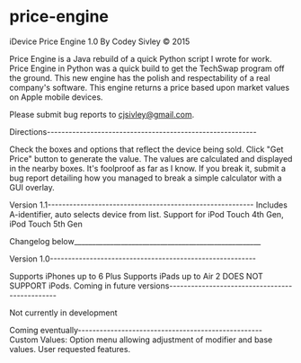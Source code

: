 # price-engine
iDevice Price Engine 1.0
By Codey Sivley
© 2015



Price Engine is a Java rebuild of a quick Python script I wrote for work.
Price Engine in Python was a quick build to get the TechSwap program off the ground.
This new engine has the polish and respectability of a real company's software.
This engine returns a price based upon market values on Apple mobile devices.

Please submit bug reports to cjsivley@gmail.com.

Directions----------------------------------------------------------

Check the boxes and options that reflect the device being sold.
Click "Get Price" button to generate the value.
The values are calculated and displayed in the nearby boxes.
It's foolproof as far as I know. If you break it, submit a bug report detailing
how you managed to break a simple calculator with a GUI overlay.

Version 1.1---------------------------------------------------------
Includes A-identifier, auto selects device from list.
Support for iPod Touch 4th Gen, iPod Touch 5th Gen






Changelog below____________________________________________________



Version 1.0---------------------------------------------------------

Supports iPhones up to 6 Plus
Supports iPads up to Air 2
DOES NOT SUPPORT iPods.
Coming in future versions-----------------------------------------------

Not currently in development

Coming eventually---------------------------------------------------
Custom Values: Option menu allowing adjustment of modifier and base values.
User requested features.
